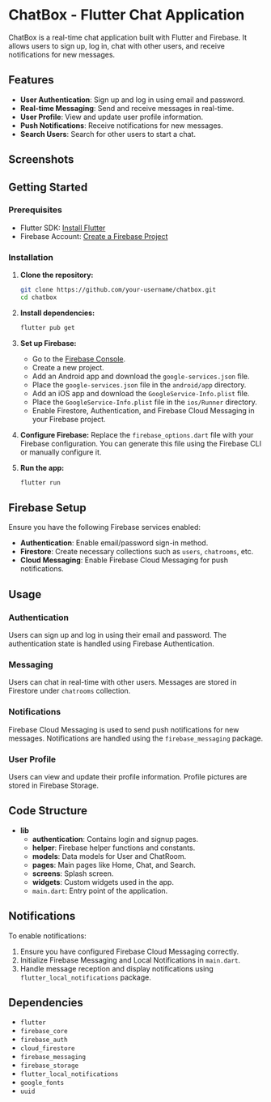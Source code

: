 

# ChatBox - Flutter Chat Application

ChatBox is a real-time chat application built with Flutter and Firebase. It allows users to sign up, log in, chat with other users, and receive notifications for new messages.

## Features

- **User Authentication**: Sign up and log in using email and password.
- **Real-time Messaging**: Send and receive messages in real-time.
- **User Profile**: View and update user profile information.
- **Push Notifications**: Receive notifications for new messages.
- **Search Users**: Search for other users to start a chat.

## Screenshots

<!-- Include some screenshots of your app -->

## Getting Started

### Prerequisites

- Flutter SDK: [Install Flutter](https://flutter.dev/docs/get-started/install)
- Firebase Account: [Create a Firebase Project](https://console.firebase.google.com/)

### Installation

1. **Clone the repository:**
   ```bash
   git clone https://github.com/your-username/chatbox.git
   cd chatbox
   ```

2. **Install dependencies:**
   ```bash
   flutter pub get
   ```

3. **Set up Firebase:**
   - Go to the [Firebase Console](https://console.firebase.google.com/).
   - Create a new project.
   - Add an Android app and download the `google-services.json` file.
   - Place the `google-services.json` file in the `android/app` directory.
   - Add an iOS app and download the `GoogleService-Info.plist` file.
   - Place the `GoogleService-Info.plist` file in the `ios/Runner` directory.
   - Enable Firestore, Authentication, and Firebase Cloud Messaging in your Firebase project.

4. **Configure Firebase:**
   Replace the `firebase_options.dart` file with your Firebase configuration. You can generate this file using the Firebase CLI or manually configure it.

5. **Run the app:**
   ```bash
   flutter run
   ```

## Firebase Setup

Ensure you have the following Firebase services enabled:

- **Authentication**: Enable email/password sign-in method.
- **Firestore**: Create necessary collections such as `users`, `chatrooms`, etc.
- **Cloud Messaging**: Enable Firebase Cloud Messaging for push notifications.

## Usage

### Authentication

Users can sign up and log in using their email and password. The authentication state is handled using Firebase Authentication.

### Messaging

Users can chat in real-time with other users. Messages are stored in Firestore under `chatrooms` collection.

### Notifications

Firebase Cloud Messaging is used to send push notifications for new messages. Notifications are handled using the `firebase_messaging` package.

### User Profile

Users can view and update their profile information. Profile pictures are stored in Firebase Storage.

## Code Structure

- **lib**
  - **authentication**: Contains login and signup pages.
  - **helper**: Firebase helper functions and constants.
  - **models**: Data models for User and ChatRoom.
  - **pages**: Main pages like Home, Chat, and Search.
  - **screens**: Splash screen.
  - **widgets**: Custom widgets used in the app.
  - `main.dart`: Entry point of the application.

## Notifications

To enable notifications:

1. Ensure you have configured Firebase Cloud Messaging correctly.
2. Initialize Firebase Messaging and Local Notifications in `main.dart`.
3. Handle message reception and display notifications using `flutter_local_notifications` package.

## Dependencies

- `flutter`
- `firebase_core`
- `firebase_auth`
- `cloud_firestore`
- `firebase_messaging`
- `firebase_storage`
- `flutter_local_notifications`
- `google_fonts`
- `uuid`
